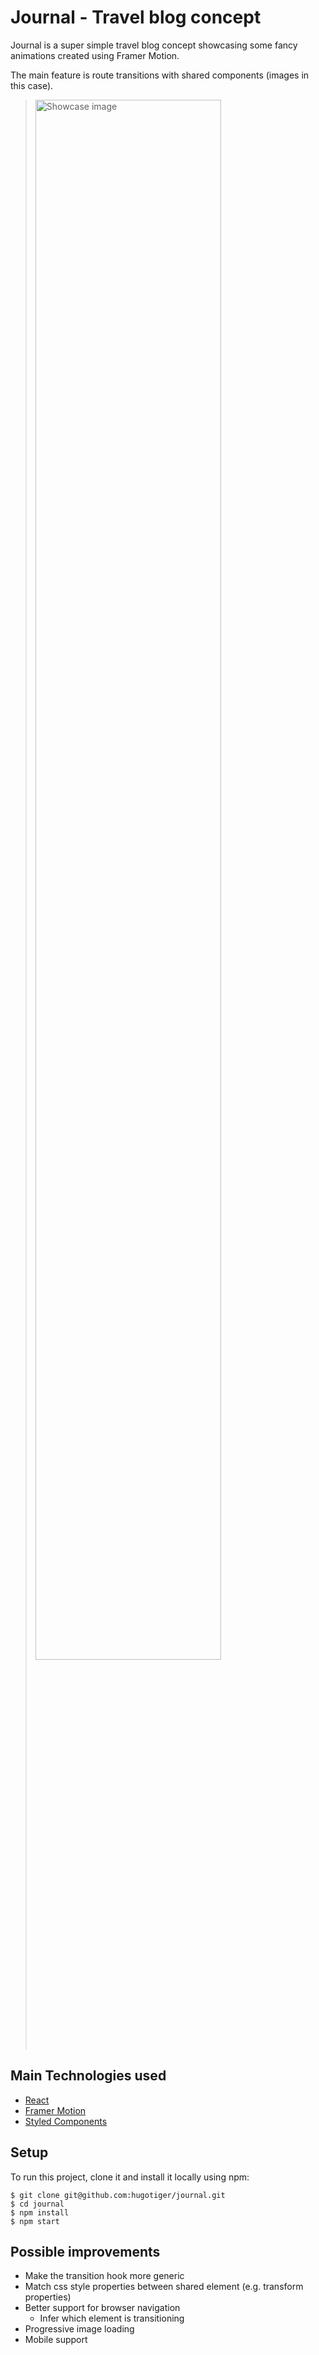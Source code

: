 # Journal - Travel blog concept

Journal is a super simple travel blog concept showcasing some fancy animations created using Framer Motion.

The main feature is route transitions with shared components (images in this case).

> <img src="https://user-images.githubusercontent.com/49451774/93613890-bba73500-f9d1-11ea-8f42-b1555057b1ef.png" width="80%" alt="Showcase image">

## Main Technologies used

- [React](https://reactjs.org/)
- [Framer Motion](https://www.framer.com/motion/)
- [Styled Components](https://styled-components.com/)

## Setup

To run this project, clone it and install it locally using npm:

```
$ git clone git@github.com:hugotiger/journal.git
$ cd journal
$ npm install
$ npm start
```

## Possible improvements

- Make the transition hook more generic
- Match css style properties between shared element (e.g. transform properties)
- Better support for browser navigation
  - Infer which element is transitioning
- Progressive image loading
- Mobile support
